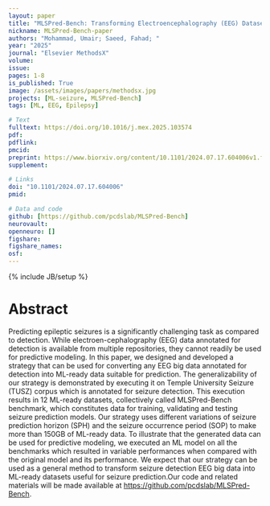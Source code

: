 ```yaml
---
layout: paper
title: "MLSPred-Bench: Transforming Electroencephalography (EEG) Datasets into Machine Learning-Ready Seizure Prediction Benchmarks"
nickname: MLSPred-Bench-paper
authors: "Mohammad, Umair; Saeed, Fahad; "
year: "2025"
journal: "Elsevier MethodsX"
volume: 
issue:
pages: 1-8
is_published: True
image: /assets/images/papers/methodsx.jpg
projects: [ML-seizure, MLSPred-Bench]
tags: [ML, EEG, Epilepsy]

# Text
fulltext: https://doi.org/10.1016/j.mex.2025.103574 
pdf:
pdflink: 
pmcid:
preprint: https://www.biorxiv.org/content/10.1101/2024.07.17.604006v1.full.pdf 
supplement:

# Links
doi: "10.1101/2024.07.17.604006"
pmid:

# Data and code
github: [https://github.com/pcdslab/MLSPred-Bench]
neurovault:
openneuro: []
figshare:
figshare_names:
osf: 
---
```

{% include JB/setup %}

# Abstract

Predicting epileptic seizures is a significantly challenging task as compared to detection. While electroen-cephalography (EEG) data annotated for detection is available from multiple repositories, they cannot readily be used for predictive modeling. In this paper, we designed and developed a strategy that can be used for converting any EEG big data annotated for detection into ML-ready data suitable for prediction. The generalizability of our strategy is demonstrated by executing it on Temple University Seizure (TUSZ) corpus which is annotated for seizure detection. This execution results in 12 ML-ready datasets, collectively called MLSPred-Bench benchmark, which constitutes data for training, validating and testing seizure prediction models. Our strategy uses different variations of seizure prediction horizon (SPH) and the seizure occurrence period (SOP) to make more than 150GB of ML-ready data. To illustrate that the generated data can be used for predictive modeling, we executed an ML model on all the benchmarks which resulted in variable performances when compared with the original model and its performance. We expect that our strategy can be used as a general method to transform seizure detection EEG big data into ML-ready datasets useful for seizure prediction.Our code and related materials will be made available at https://github.com/pcdslab/MLSPred-Bench.
